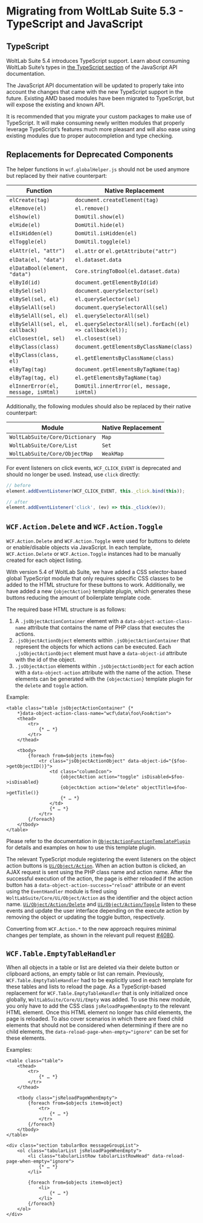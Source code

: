 # Migrating from WoltLab Suite 5.3 - TypeScript and JavaScript

## TypeScript

WoltLab Suite 5.4 introduces TypeScript support.
Learn about consuming WoltLab Suite’s types in [the TypeScript section](../../javascript/typescript.md) of the JavaScript API documentation.

The JavaScript API documentation will be updated to properly take into account the changes that came with the new TypeScript support in the future.
Existing AMD based modules have been migrated to TypeScript, but will expose the existing and known API.

It is recommended that you migrate your custom packages to make use of TypeScript.
It will make consuming newly written modules that properly leverage TypeScript’s features much more pleasant and will also ease using existing modules due to proper autocompletion and type checking.


## Replacements for Deprecated Components

The helper functions in `wcf.globalHelper.js` should not be used anymore but replaced by their native counterpart:

| Function | Native Replacement |
|----------|--------------------|
| `elCreate(tag)` | `document.createElement(tag)` |
| `elRemove(el)` | `el.remove()` |
| `elShow(el)` | `DomUtil.show(el)` |
| `elHide(el)` | `DomUtil.hide(el)` |
| `elIsHidden(el)` | `DomUtil.isHidden(el)` |
| `elToggle(el)` | `DomUtil.toggle(el)` |
| `elAttr(el, "attr")` | `el.attr` or `el.getAttribute("attr")` |
| `elData(el, "data")` | `el.dataset.data` |
| `elDataBool(element, "data")` | `Core.stringToBool(el.dataset.data)` |
| `elById(id)` | `document.getElementById(id)` |
| `elBySel(sel)` | `document.querySelector(sel)` |
| `elBySel(sel, el)` | `el.querySelector(sel)` |
| `elBySelAll(sel)` | `document.querySelectorAll(sel)` |
| `elBySelAll(sel, el)` | `el.querySelectorAll(sel)` |
| `elBySelAll(sel, el, callback)` | `el.querySelectorAll(sel).forEach((el) => callback(el));` |
| `elClosest(el, sel)` | `el.closest(sel)` |
| `elByClass(class)` | `document.getElementsByClassName(class)` |
| `elByClass(class, el)` | `el.getElementsByClassName(class)` |
| `elByTag(tag)` | `document.getElementsByTagName(tag)` |
| `elByTag(tag, el)` | `el.getElementsByTagName(tag)` |
| `elInnerError(el, message, isHtml)` | `DomUtil.innerError(el, message, isHtml)` |

Additionally, the following modules should also be replaced by their native counterpart:

| Module | Native Replacement |
|--------|--------------------|
| `WoltLabSuite/Core/Dictionary` | `Map` |
| `WoltLabSuite/Core/List` | `Set` |
| `WoltLabSuite/Core/ObjectMap` | `WeakMap` |

For event listeners on click events, `WCF_CLICK_EVENT` is deprecated and should no longer be used.
Instead, use `click` directly:

```javascript
// before
element.addEventListener(WCF_CLICK_EVENT, this._click.bind(this));

// after
element.addEventListener('click', (ev) => this._click(ev));
```

## `WCF.Action.Delete` and `WCF.Action.Toggle`

`WCF.Action.Delete` and `WCF.Action.Toggle` were used for buttons to delete or enable/disable objects via JavaScript.
In each template, `WCF.Action.Delete` or `WCF.Action.Toggle` instances had to be manually created for each object listing.

With version 5.4 of WoltLab Suite, we have added a CSS selector-based global TypeScript module that only requires specific CSS classes to be added to the HTML structure for these buttons to work.
Additionally, we have added a new `{objectAction}` template plugin, which generates these buttons reducing the amount of boilerplate template code.

The required base HTML structure is as follows:

1. A `.jsObjectActionContainer` element with a `data-object-action-class-name` attribute that contains the name of PHP class that executes the actions.
2. `.jsObjectActionObject` elements within `.jsObjectActionContainer` that represent the objects for which actions can be executed.
   Each `.jsObjectActionObject` element must have a `data-object-id` attribute with the id of the object.
3. `.jsObjectAction` elements within `.jsObjectActionObject` for each action with a `data-object-action` attribute with the name of the action.
   These elements can be generated with the `{objectAction}` template plugin for the `delete` and `toggle` action.

Example:

```smarty
<table class="table jsObjectActionContainer" {*
    *}data-object-action-class-name="wcf\data\foo\FooAction">
    <thead>
        <tr>
            {* … *}
        </tr>
    </thead>
    
    <tbody>
        {foreach from=$objects item=foo}
            <tr class="jsObjectActionObject" data-object-id="{$foo->getObjectID()}">
                <td class="columnIcon">
                    {objectAction action="toggle" isDisabled=$foo->isDisabled}
                    {objectAction action="delete" objectTitle=$foo->getTitle()}
                    {* … *}
                </td>
                {* … *}
            </tr>
        {/foreach}
    </tbody>
</table>
```

Please refer to the documentation in [`ObjectActionFunctionTemplatePlugin`](https://github.com/WoltLab/WCF/blob/master/wcfsetup/install/files/lib/system/template/plugin/ObjectActionFunctionTemplatePlugin.class.php) for details and examples on how to use this template plugin.

The relevant TypeScript module registering the event listeners on the object action buttons is [`Ui/Object/Action`](https://github.com/WoltLab/WCF/blob/master/ts/WoltLabSuite/Core/Ui/Object/Action.ts).
When an action button is clicked, an AJAX request is sent using the PHP class name and action name.
After the successful execution of the action, the page is either reloaded if the action button has a `data-object-action-success="reload"` attribute or an event using the `EventHandler` module is fired using `WoltLabSuite/Core/Ui/Object/Action` as the identifier and the object action name.
[`Ui/Object/Action/Delete`](https://github.com/WoltLab/WCF/blob/master/ts/WoltLabSuite/Core/Ui/Object/Action/Delete.ts) and [`Ui/Object/Action/Toggle`](https://github.com/WoltLab/WCF/blob/master/ts/WoltLabSuite/Core/Ui/Object/Action/Toggle.ts) listen to these events and update the user interface depending on the execute action by removing the object or updating the toggle button, respectively.

Converting from `WCF.Action.*` to the new approach requires minimal changes per template, as shown in the relevant pull request [#4080](https://github.com/WoltLab/WCF/pull/4080).


## `WCF.Table.EmptyTableHandler`

When all objects in a table or list are deleted via their delete button or clipboard actions, an empty table or list can remain.
Previously, `WCF.Table.EmptyTableHandler` had to be explicitly used in each template for these tables and lists to reload the page.
As a TypeScript-based replacement for `WCF.Table.EmptyTableHandler` that is only initialized once globally, `WoltLabSuite/Core/Ui/Empty` was added.
To use this new module, you only have to add the CSS class `jsReloadPageWhenEmpty` to the relevant HTML element.
Once this HTML element no longer has child elements, the page is reloaded.
To also cover scenarios in which there are fixed child elements that should not be considered when determining if there are no child elements, the `data-reload-page-when-empty="ignore"` can be set for these elements.

Examples:

```smarty
<table class="table">
    <thead>
        <tr>
            {* … *}
        </tr>
    </thead>

    <tbody class="jsReloadPageWhenEmpty">
        {foreach from=$objects item=object}
            <tr>
                {* … *}
            </tr>
        {/foreach}
    </tbody>
</table>
```

```smarty
<div class="section tabularBox messageGroupList">
    <ol class="tabularList jsReloadPageWhenEmpty">
        <li class="tabularListRow tabularListRowHead" data-reload-page-when-empty="ignore">
            {* … *}
        </li>

        {foreach from=$objects item=object}
            <li>
                {* … *}
            </li>
        {/foreach}
    </ol>
</div>
```
